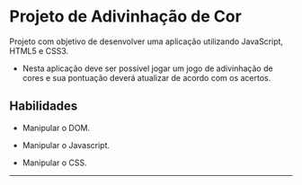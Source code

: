 # Projeto de Adivinhação de Cor

Projeto com objetivo de desenvolver uma aplicação utilizando JavaScript, HTML5 e CSS3.

- Nesta aplicação deve ser possível jogar um jogo de adivinhação de cores e sua pontuação deverá atualizar de acordo com os acertos.

## Habilidades

- Manipular o DOM.

- Manipular o Javascript.

- Manipular o CSS.

---
